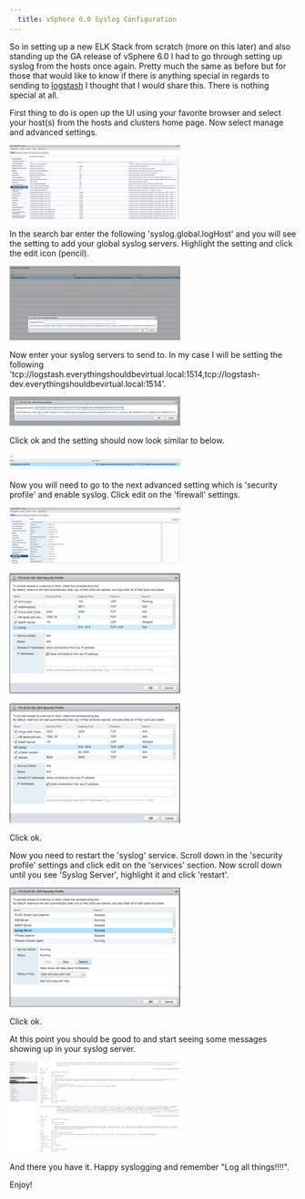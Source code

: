 ```yaml
---
  title: vSphere 6.0 Syslog Configuration
---
```


So in setting up a new ELK Stack from scratch (more on this later) and
also standing up the GA release of vSphere 6.0 I had to go through
setting up syslog from the hosts once again. Pretty much the same as
before but for those that would like to know if there is anything
special in regards to sending to
[logstash](http://everythingshouldbevirtual.com/highly-available-elk-elasticsearch-logstash-kibana-setup "Highly Available ELK (Elasticsearch, Logstash and Kibana) Setup")
I thought that I would share this. There is nothing special at all.

First thing to do is open up the UI using your favorite browser and
select your host(s) from the hosts and clusters home page. Now select
manage and advanced settings.

![Screen Shot 2015-03-13 at 9.57.35 AM](../../assets/Screen-Shot-2015-03-13-at-9.57.35-AM-300x130.png)

In the search bar enter the following 'syslog.global.logHost' and you
will see the setting to add your global syslog servers. Highlight the
setting and click the edit icon (pencil).

![Screen Shot 2015-03-13 at 9.59.31 AM](../../assets/Screen-Shot-2015-03-13-at-9.59.31-AM-300x130.png)

Now enter your syslog servers to send to. In my case I will be setting
the following
'tcp://logstash.everythingshouldbevirtual.local:1514,tcp://logstash-dev.everythingshouldbevirtual.local:1514'.

![Screen Shot 2015-03-13 at 10.01.03 AM](../../assets/Screen-Shot-2015-03-13-at-10.01.03-AM-300x51.png)

Click ok and the setting should now look similar to below.

![Screen Shot 2015-03-13 at 10.01.46 AM](../../assets/Screen-Shot-2015-03-13-at-10.01.46-AM-300x30.png)

Now you will need to go to the next advanced setting which is 'security
profile' and enable syslog. Click edit on the 'firewall' settings.

![Screen Shot 2015-03-13 at 9.40.18 AM](../../assets/Screen-Shot-2015-03-13-at-9.40.18-AM-300x98.png)

![Screen Shot 2015-03-13 at 9.40.44 AM](../../assets/Screen-Shot-2015-03-13-at-9.40.44-AM-300x211.png)

![Screen Shot 2015-03-13 at 9.41.12 AM](../../assets/Screen-Shot-2015-03-13-at-9.41.12-AM-300x210.png)

Click ok.

Now you need to restart the 'syslog' service. Scroll down in the
'security profile' settings and click edit on the 'services'
section. Now scroll down until you see 'Syslog Server', highlight it
and click 'restart'.

![Screen Shot 2015-03-13 at 9.45.14 AM](../../assets/Screen-Shot-2015-03-13-at-9.45.14-AM-300x209.png)

Click ok.

At this point you should be good to and start seeing some messages
showing up in your syslog server.

![Screen Shot 2015-03-13 at 9.48.27 AM](../../assets/Screen-Shot-2015-03-13-at-9.48.27-AM-300x159.png)

And there you have it. Happy syslogging and remember "Log all things!!!!".

Enjoy!
